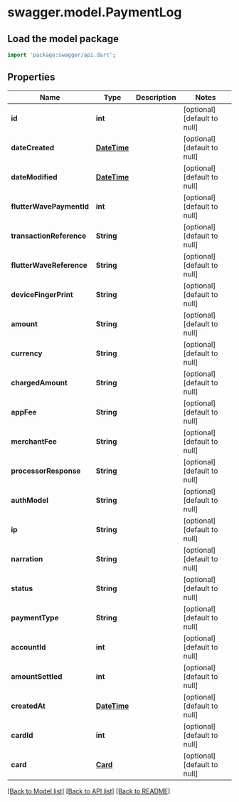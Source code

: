 # swagger.model.PaymentLog

## Load the model package
```dart
import 'package:swagger/api.dart';
```

## Properties
Name | Type | Description | Notes
------------ | ------------- | ------------- | -------------
**id** | **int** |  | [optional] [default to null]
**dateCreated** | [**DateTime**](DateTime.md) |  | [optional] [default to null]
**dateModified** | [**DateTime**](DateTime.md) |  | [optional] [default to null]
**flutterWavePaymentId** | **int** |  | [optional] [default to null]
**transactionReference** | **String** |  | [optional] [default to null]
**flutterWaveReference** | **String** |  | [optional] [default to null]
**deviceFingerPrint** | **String** |  | [optional] [default to null]
**amount** | **String** |  | [optional] [default to null]
**currency** | **String** |  | [optional] [default to null]
**chargedAmount** | **String** |  | [optional] [default to null]
**appFee** | **String** |  | [optional] [default to null]
**merchantFee** | **String** |  | [optional] [default to null]
**processorResponse** | **String** |  | [optional] [default to null]
**authModel** | **String** |  | [optional] [default to null]
**ip** | **String** |  | [optional] [default to null]
**narration** | **String** |  | [optional] [default to null]
**status** | **String** |  | [optional] [default to null]
**paymentType** | **String** |  | [optional] [default to null]
**accountId** | **int** |  | [optional] [default to null]
**amountSettled** | **int** |  | [optional] [default to null]
**createdAt** | [**DateTime**](DateTime.md) |  | [optional] [default to null]
**cardId** | **int** |  | [optional] [default to null]
**card** | [**Card**](Card.md) |  | [optional] [default to null]

[[Back to Model list]](../README.md#documentation-for-models) [[Back to API list]](../README.md#documentation-for-api-endpoints) [[Back to README]](../README.md)

